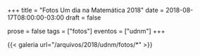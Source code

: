 +++
title = "Fotos Um dia na Matemática 2018"
date = 2018-08-17T08:00:00-03:00
draft = false

prose = false
tags = ["fotos"]
eventos = ["udnm"]
+++

{{< galeria url="/arquivos/2018/udnm/fotos/*" >}}
